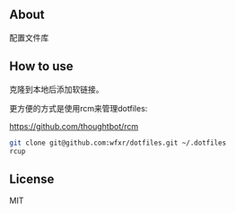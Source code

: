 ## About
配置文件库
## How to use
克隆到本地后添加软链接。

更方便的方式是使用rcm来管理dotfiles:

https://github.com/thoughtbot/rcm

```bash
git clone git@github.com:wfxr/dotfiles.git ~/.dotfiles
rcup
```
## License
MIT
